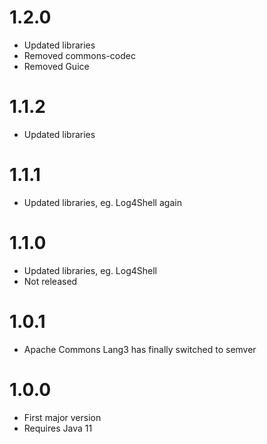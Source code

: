 # 1.2.0
* Updated libraries
* Removed commons-codec
* Removed Guice

# 1.1.2
* Updated libraries

# 1.1.1
* Updated libraries, eg. Log4Shell again

# 1.1.0
* Updated libraries, eg. Log4Shell
* Not released

# 1.0.1
* Apache Commons Lang3 has finally switched to semver

# 1.0.0
* First major version
* Requires Java 11

